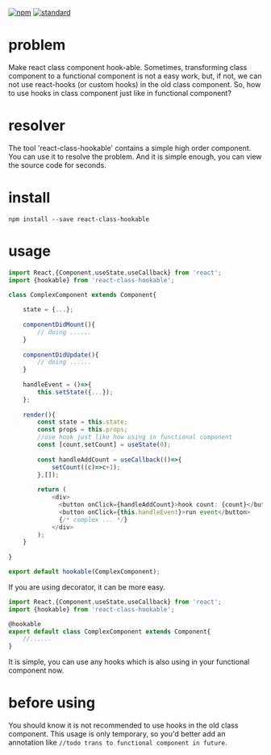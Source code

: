[![npm][npm-image]][npm-url]
[![standard][standard-image]][standard-url]

[npm-image]: https://img.shields.io/npm/v/react-class-hookable.svg?style=flat-square
[npm-url]: https://www.npmjs.com/package/react-class-hookable
[standard-image]: https://img.shields.io/badge/code%20style-standard-brightgreen.svg?style=flat-square
[standard-url]: http://npm.im/standard

# problem

Make react class component hook-able. Sometimes, transforming class component to a functional component is not a easy work,
but, if not, we can not use react-hooks (or custom hooks) in the old class component. So, 
how to use hooks in class component just like in functional component? 

# resolver

The tool 'react-class-hookable' contains a simple high order component. You can use it to resolve the problem.
And it is simple enough, you can view the source code for seconds.  

# install
```
npm install --save react-class-hookable
```

# usage
```typescript jsx
import React,{Component,useState,useCallback} from 'react';
import {hookable} from 'react-class-hookable';

class ComplexComponent extends Component{
    
    state = {...};
    
    componentDidMount(){
        // doing ......
    }
    
    componentDidUpdate(){
        // doing ......
    }
    
    handleEvent = ()=>{
        this.setState({...});
    };
    
    render(){
        const state = this.state;
        const props = this.props;
        //use hook just like how using in functional component
        const [count,setCount] = useState(0);
        
        const handleAddCount = useCallback(()=>{
            setCount((c)=>c+1);
        },[]);
        
        return (
            <div>
              <button onClick={handleAddCount}>hook count: {count}</button>
              <button onClick={this.handleEvent}>run event</button>
              {/* complex ... */}
            </div>
        );
    }
    
}

export default hookable(ComplexComponent);
```
If you are using decorator, it can be more easy.
```typescript jsx
import React,{Component,useState,useCallback} from 'react';
import {hookable} from 'react-class-hookable';

@hookable
export default class ComplexComponent extends Component{
    //......
}
```
It is simple, you can use any hooks which is also using in your functional component now.

# before using

You should know it is not recommended to use hooks in the old class component. 
This usage is only temporary, so you'd better add an annotation like `//todo trans to functional component in future`.
  



